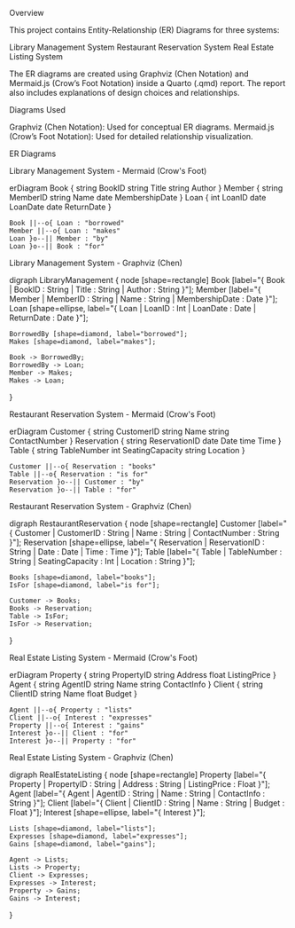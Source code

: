 Overview

This project contains Entity-Relationship (ER) Diagrams for three systems:

Library Management System
Restaurant Reservation System
Real Estate Listing System

The ER diagrams are created using Graphviz (Chen Notation) and Mermaid.js (Crow’s Foot Notation) inside a Quarto (.qmd) report. The report also includes explanations of design choices and relationships.



Diagrams Used

Graphviz (Chen Notation): Used for conceptual ER diagrams.
Mermaid.js (Crow’s Foot Notation): Used for detailed relationship visualization.







ER Diagrams


Library Management System - Mermaid (Crow's Foot)


erDiagram
    Book {
        string BookID
        string Title
        string Author
    }
    Member {
        string MemberID
        string Name
        date MembershipDate
    }
    Loan {
        int LoanID
        date LoanDate
        date ReturnDate
    }
    
    Book ||--o{ Loan : "borrowed"
    Member ||--o{ Loan : "makes"
    Loan }o--|| Member : "by"
    Loan }o--|| Book : "for"


Library Management System - Graphviz (Chen)


digraph LibraryManagement {
    node [shape=rectangle]
    Book [label="{ Book | BookID : String | Title : String | Author : String }"];
    Member [label="{ Member | MemberID : String | Name : String | MembershipDate : Date }"];
    Loan [shape=ellipse, label="{ Loan | LoanID : Int | LoanDate : Date | ReturnDate : Date }"];

    BorrowedBy [shape=diamond, label="borrowed"];
    Makes [shape=diamond, label="makes"];

    Book -> BorrowedBy;
    BorrowedBy -> Loan;
    Member -> Makes;
    Makes -> Loan;
}



Restaurant Reservation System - Mermaid (Crow's Foot)


erDiagram
    Customer {
        string CustomerID
        string Name
        string ContactNumber
    }
    Reservation {
        string ReservationID
        date Date
        time Time
    }
    Table {
        string TableNumber
        int SeatingCapacity
        string Location
    }

    Customer ||--o{ Reservation : "books"
    Table ||--o{ Reservation : "is for"
    Reservation }o--|| Customer : "by"
    Reservation }o--|| Table : "for"


Restaurant Reservation System - Graphviz (Chen)


digraph RestaurantReservation {
    node [shape=rectangle]
    Customer [label="{ Customer | CustomerID : String | Name : String | ContactNumber : String }"];
    Reservation [shape=ellipse, label="{ Reservation | ReservationID : String | Date : Date | Time : Time }"];
    Table [label="{ Table | TableNumber : String | SeatingCapacity : Int | Location : String }"];

    Books [shape=diamond, label="books"];
    IsFor [shape=diamond, label="is for"];

    Customer -> Books;
    Books -> Reservation;
    Table -> IsFor;
    IsFor -> Reservation;
}



Real Estate Listing System - Mermaid (Crow's Foot)


erDiagram
    Property {
        string PropertyID
        string Address
        float ListingPrice
    }
    Agent {
        string AgentID
        string Name
        string ContactInfo
    }
    Client {
        string ClientID
        string Name
        float Budget
    }
    
    Agent ||--o{ Property : "lists"
    Client ||--o{ Interest : "expresses"
    Property ||--o{ Interest : "gains"
    Interest }o--|| Client : "for"
    Interest }o--|| Property : "for"


Real Estate Listing System - Graphviz (Chen)


digraph RealEstateListing {
    node [shape=rectangle]
    Property [label="{ Property | PropertyID : String | Address : String | ListingPrice : Float }"];
    Agent [label="{ Agent | AgentID : String | Name : String | ContactInfo : String }"];
    Client [label="{ Client | ClientID : String | Name : String | Budget : Float }"];
    Interest [shape=ellipse, label="{ Interest }"];

    Lists [shape=diamond, label="lists"];
    Expresses [shape=diamond, label="expresses"];
    Gains [shape=diamond, label="gains"];

    Agent -> Lists;
    Lists -> Property;
    Client -> Expresses;
    Expresses -> Interest;
    Property -> Gains;
    Gains -> Interest;
}
